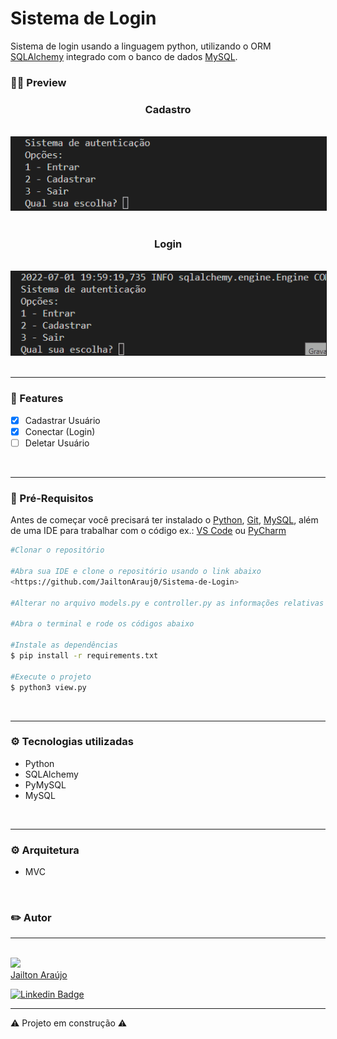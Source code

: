 <h1> Sistema de Login </h1>

Sistema de login usando a linguagem python, utilizando o ORM [SQLAlchemy](https://www.sqlalchemy.org/) integrado com o banco de dados [MySQL](https://www.mysql.com/MySQL).

### 👨‍💻 Preview

<div align=center>
<h3> Cadastro </h3>
<br>

<img border=1% src=./readmegifs/cadastro.gif>
<br>
<br>
<h3> Login </h3>
<br>
<img border=1% src=./readmegifs/login.gif>
</div>
<br>
<hr>

### 📌 Features

- [x] Cadastrar Usuário
- [x] Conectar (Login)
- [ ] Deletar Usuário

<br>
<hr>

### 🔧 Pré-Requisitos

Antes de começar você precisará ter instalado o [Python](https://www.python.org/downloads/), [Git](https://git-scm.com/downloads), [MySQL](https://dev.mysql.com/downloads/mysql/), além de uma IDE para trabalhar com o código ex.: [VS Code](https://code.visualstudio.com/download) ou [PyCharm](https://www.jetbrains.com/pt-br/pycharm/download/#section=windows)

```bash
#Clonar o repositório 

#Abra sua IDE e clone o repositório usando o link abaixo
<https://github.com/JailtonArauj0/Sistema-de-Login>

#Alterar no arquivo models.py e controller.py as informações relativas ao seu banco de dados local

#Abra o terminal e rode os códigos abaixo 

#Instale as dependências
$ pip install -r requirements.txt

#Execute o projeto
$ python3 view.py
```
<br>
<hr>

### ⚙️ Tecnologias utilizadas

- Python
- SQLAlchemy
- PyMySQL
- MySQL
<br>
<hr>

### ⚙️ Arquitetura

- MVC

<br>

### ✏️ Autor

<hr>
<br>
<img src="https://avatars.githubusercontent.com/u/98783900?v=4" width=120px><br>
<a href="https://github.com/JailtonArauj0">Jailton Araújo</a>

<br>

[![Linkedin Badge](https://img.shields.io/badge/-Jailton-blue?style=flat-square&logo=Linkedin&logoColor=white&link=https://www.linkedin.com/in/jailton-araujo/)](https://www.linkedin.com/in/jailton-araujo/)

<hr>


⚠️ Projeto em construção ⚠️